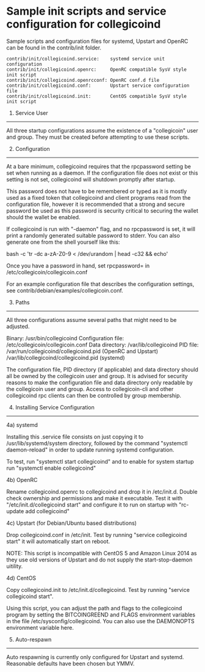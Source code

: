 Sample init scripts and service configuration for collegicoind
==========================================================

Sample scripts and configuration files for systemd, Upstart and OpenRC
can be found in the contrib/init folder.

    contrib/init/collegicoind.service:    systemd service unit configuration
    contrib/init/collegicoind.openrc:     OpenRC compatible SysV style init script
    contrib/init/collegicoind.openrcconf: OpenRC conf.d file
    contrib/init/collegicoind.conf:       Upstart service configuration file
    contrib/init/collegicoind.init:       CentOS compatible SysV style init script

1. Service User
---------------------------------

All three startup configurations assume the existence of a "collegicoin" user
and group.  They must be created before attempting to use these scripts.

2. Configuration
---------------------------------

At a bare minimum, collegicoind requires that the rpcpassword setting be set
when running as a daemon.  If the configuration file does not exist or this
setting is not set, collegicoind will shutdown promptly after startup.

This password does not have to be remembered or typed as it is mostly used
as a fixed token that collegicoind and client programs read from the configuration
file, however it is recommended that a strong and secure password be used
as this password is security critical to securing the wallet should the
wallet be enabled.

If collegicoind is run with "-daemon" flag, and no rpcpassword is set, it will
print a randomly generated suitable password to stderr.  You can also
generate one from the shell yourself like this:

bash -c 'tr -dc a-zA-Z0-9 < /dev/urandom | head -c32 && echo'

Once you have a password in hand, set rpcpassword= in /etc/collegicoin/collegicoin.conf

For an example configuration file that describes the configuration settings,
see contrib/debian/examples/collegicoin.conf.

3. Paths
---------------------------------

All three configurations assume several paths that might need to be adjusted.

Binary:              /usr/bin/collegicoind
Configuration file:  /etc/collegicoin/collegicoin.conf
Data directory:      /var/lib/collegicoind
PID file:            /var/run/collegicoind/collegicoind.pid (OpenRC and Upstart)
                     /var/lib/collegicoind/collegicoind.pid (systemd)

The configuration file, PID directory (if applicable) and data directory
should all be owned by the collegicoin user and group.  It is advised for security
reasons to make the configuration file and data directory only readable by the
collegicoin user and group.  Access to collegicoin-cli and other collegicoind rpc clients
can then be controlled by group membership.

4. Installing Service Configuration
-----------------------------------

4a) systemd

Installing this .service file consists on just copying it to
/usr/lib/systemd/system directory, followed by the command
"systemctl daemon-reload" in order to update running systemd configuration.

To test, run "systemctl start collegicoind" and to enable for system startup run
"systemctl enable collegicoind"

4b) OpenRC

Rename collegicoind.openrc to collegicoind and drop it in /etc/init.d.  Double
check ownership and permissions and make it executable.  Test it with
"/etc/init.d/collegicoind start" and configure it to run on startup with
"rc-update add collegicoind"

4c) Upstart (for Debian/Ubuntu based distributions)

Drop collegicoind.conf in /etc/init.  Test by running "service collegicoind start"
it will automatically start on reboot.

NOTE: This script is incompatible with CentOS 5 and Amazon Linux 2014 as they
use old versions of Upstart and do not supply the start-stop-daemon uitility.

4d) CentOS

Copy collegicoind.init to /etc/init.d/collegicoind. Test by running "service collegicoind start".

Using this script, you can adjust the path and flags to the collegicoind program by
setting the BITCOINGREEND and FLAGS environment variables in the file
/etc/sysconfig/collegicoind. You can also use the DAEMONOPTS environment variable here.

5. Auto-respawn
-----------------------------------

Auto respawning is currently only configured for Upstart and systemd.
Reasonable defaults have been chosen but YMMV.
